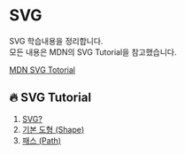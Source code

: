 # SVG

SVG 학습내용을 정리합니다. <br>
모든 내용은 MDN의 SVG Tutorial을 참고했습니다.<br>

[MDN SVG Totorial](https://developer.mozilla.org/ko/docs/Web/SVG/Tutorial)

## :fire: SVG Tutorial

1. [SVG?](https://github.com/yonghap/SVG/blob/main/posts/grid.md)
2. [기본 도형 (Shape)](https://github.com/yonghap/SVG/blob/main/posts/shape.md)
3. [패스 (Path)](https://github.com/yonghap/SVG/blob/main/posts/path.md)